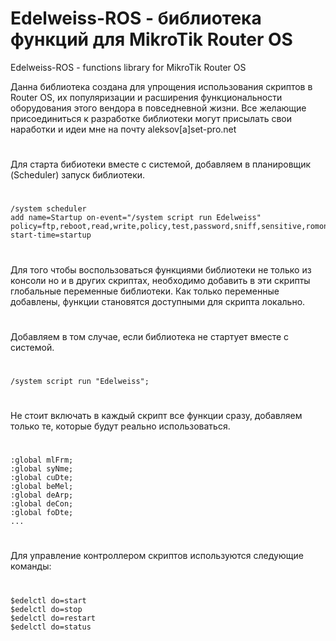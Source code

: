 # Edelweiss-ROS - библиотека функций для MikroTik Router OS
Edelweiss-ROS - functions library for MikroTik Router OS

Данна библиотека создана для упрощения использования скриптов в Router OS, их популяризации и расширения функциональности оборудования этого вендора в повседневной жизни. Все желающие присоединиться к разработке библиотеки могут присылать свои наработки и идеи мне на почту aleksov[a]set-pro.net
#
Для старта бибиотеки вместе с системой, добавляем в планировщик (Scheduler) запуск библиотеки.
#
	/system scheduler
	add name=Startup on-event="/system script run Edelweiss" policy=ftp,reboot,read,write,policy,test,password,sniff,sensitive,romon start-time=startup
#
Для того чтобы воспользоваться функциями библиотеки не только из консоли но и в других скриптах, необходимо добавить в эти скрипты глобальные переменные библиотеки. Как только переменные добавлены, функции становятся доступными для скрипта локально. 
#
Добавляем в том случае, если библиотека не стартует вместе с системой.
#
	/system script run "Edelweiss";
#
Не стоит включать в каждый скрипт все функции сразу, добавляем только те, которые будут реально использоваться.
#
	:global mlFrm;
	:global syNme;
	:global cuDte;
	:global beMel;
	:global deArp;
	:global deCon;
	:global foDte;
	...
#
Для управление контроллером скриптов используются следующие команды:
#
	$edelctl do=start
	$edelctl do=stop
	$edelctl do=restart
	$edelctl do=status